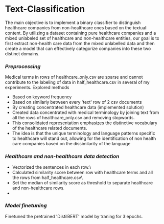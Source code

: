 # Text-Classification

The main objective is to implement a binary classifier to distinguish healthcare companies from non-healthcare ones based on the textual content. By utilizing a dataset containing pure healthcare companies and a mixed unlabeled set of healthcare and non-healthcare entities, our goal is to first extract non-health care data from the mixed unlabelled data and then create a model that can effectively categorize companies into these two distinct domains.

### *Preprocessing*

Medical terms in rows of healthcare_only.csv are sparse and cannot contribute to the labeling of data in half_healthcare.csv in several of my experiments. Explored methods
*   Based on keyword frequency
*   Based on similariy between every 'text' row of 2 csv documents
*   By creating concentrated healthcare data (implemented solution)
*   Created data concentrated with medical terminology by joining text from all the rows of healthcare_only.csv and removing stopwords.
*   This consolidated representation emphasizes the distinctive vocabulary of the healthcare related documents.
*   The idea is that the unique terminology and language patterns specific to healthcare will stand out, allowing for the identification of non health care companies based on the dissimilarity of the language

### *Healthcare and non-healthcare data detection*

- Vectorized the sentences in each row.\
- Calculated similarity score between row with healthcare terms and all the rows from half_healthcare.csv\
- Set the median of similarity score as threshold to separate healthcare and non-healthcare rows.
- 

### *Model finetuning*

Finetuned the pretrained 'DistilBERT' model by traning for 3 epochs. 
